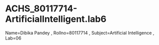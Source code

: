 # ACHS_80117714-ArtificialIntelligent.lab6
Name=Dibika Pandey , Rollno=80117714 , Subject=Artificial Intelligence , Lab=06
